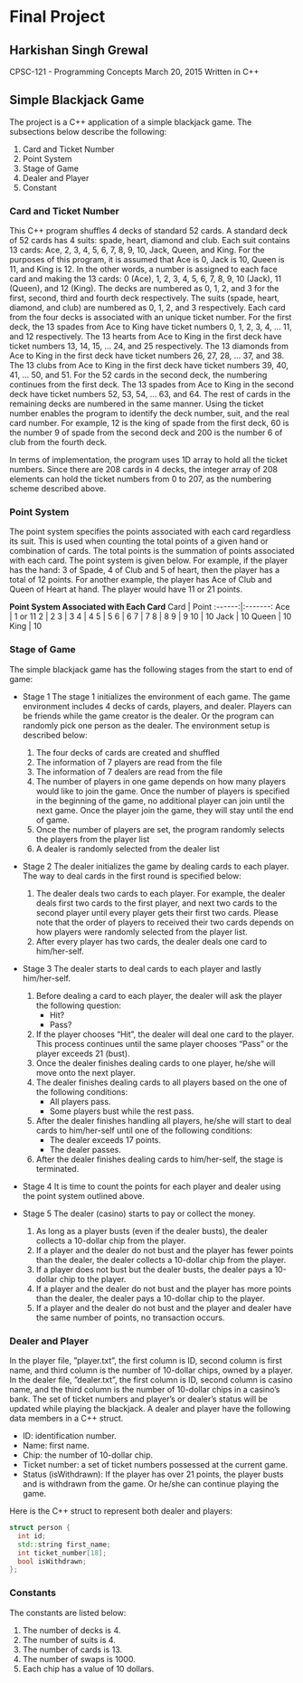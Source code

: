 # Final Project

## Harkishan Singh Grewal

CPSC-121 - Programming Concepts
March 20, 2015
Written in C++

## Simple Blackjack Game
The project is a C++ application of a simple blackjack game. The subsections
below describe the following:
  1. Card and Ticket Number
  2. Point System
  3. Stage of Game
  4. Dealer and Player
  5. Constant

### Card and Ticket Number
This C++ program shuffles 4 decks of standard 52 cards. A standard deck of 52
cards has 4 suits: spade, heart, diamond and club. Each suit contains 13
cards: Ace, 2, 3, 4, 5, 6, 7, 8, 9, 10, Jack, Queen, and King. For the
purposes of this program, it is assumed that Ace is 0, Jack is 10, Queen is
11, and King is 12. In the other words, a number is assigned to each face card
and making the 13 cards: 0 (Ace), 1, 2, 3, 4, 5, 6, 7, 8, 9, 10 (Jack),
11 (Queen), and 12 (King). The decks are numbered as 0, 1, 2, and 3 for the
first, second, third and fourth deck respectively. The suits (spade, heart,
diamond, and club) are numbered as 0, 1, 2, and 3 respectively. Each card
from the four decks is associated with an unique ticket number. For the first
deck, the 13 spades from Ace to King have ticket numbers 0, 1, 2, 3, 4, ...
11, and 12 respectively. The 13 hearts from Ace to King in the first deck have
ticket numbers 13, 14, 15, ... 24, and 25 respectively. The 13 diamonds from
Ace to King in the first deck have ticket numbers 26, 27, 28, ... 37, and 38.
The 13 clubs from Ace to King in the first deck have ticket numbers 39, 40,
41, ... 50, and 51. For the 52 cards in the second deck, the numbering
continues from the first deck. The 13 spades from Ace to King in the second
deck have ticket numbers 52, 53, 54, ... 63, and 64. The rest of cards in the
remaining decks are numbered in the same manner. Using the ticket number
enables the program to identify the deck number, suit, and the real card
number. For example, 12 is the king of spade from the first deck, 60 is the
number 9 of spade from the second deck and 200 is the number 6 of club from
the fourth deck.

In terms of implementation, the program uses 1D array to hold all the ticket
numbers. Since there are 208 cards in 4 decks, the integer array of 208
elements can hold the ticket numbers from 0 to 207, as the numbering scheme
described above.

### Point System
The point system specifies the points associated with each card regardless
its suit. This is used when counting the total points of a given hand or
combination of cards. The total points is the summation of points associated
with each card. The point system is given below. For example, if the player
has the hand: 3 of Spade, 4 of Club and 5 of heart, then the player has a
total of 12 points. For another example, the player has Ace of Club and Queen
of Heart at hand. The player would have 11 or 21 points.

**Point System Associated with Each Card**
  Card  |  Point
:------:|:-------:
  Ace   | 1 or 11
   2    |    2
   3    |    3
   4    |    4
   5    |    5
   6    |    6
   7    |    7
   8    |    8
   9    |    9
   10   |    10
  Jack  |    10
  Queen |    10
  King  |    10

### Stage of Game
The simple blackjack game has the following stages from the start to end of game:

  * Stage 1
    The stage 1 initializes the environment of each game. The game environment
    includes 4 decks of cards, players, and dealer. Players can be friends
    while the game creator is the dealer. Or the program can randomly pick one
    person as the dealer. The environment setup is described below:
    1. The four decks of cards are created and shuffled
    2. The information of 7 players are read from the file
    3. The information of 7 dealers are read from the file
    4. The number of players in one game depends on how many players would
      like to join the game. Once the number of players is specified in the
      beginning of the game, no additional player can join until the next
      game. Once the player join the game, they will stay until the end of
      game.
    5. Once the number of players are set, the program randomly selects the
      players from the player list
    6. A dealer is randomly selected from the dealer list

  * Stage 2
    The dealer initializes the game by dealing cards to each player. The way
    to deal cards in the first round is specified below:
    1. The dealer deals two cards to each player. For example, the dealer
      deals first two cards to the first player, and next two cards to the
      second player until every player gets their first two cards. Please note
      that the order of players to received their two cards depends on how
      players were randomly selected from the player list.
    2. After every player has two cards, the dealer deals one card to
      him/her-self.

  * Stage 3
    The dealer starts to deal cards to each player and lastly him/her-self.
    1. Before dealing a card to each player, the dealer will ask the player
      the following question:
        - Hit?
        - Pass?
    2. If the player chooses “Hit”, the dealer will deal one card to the
      player. This process continues until the same player chooses “Pass” or
      the player exceeds 21 (bust).
    3. Once the dealer finishes dealing cards to one player, he/she will move
      onto the next player.
    4. The dealer finishes dealing cards to all players based on the one of
      the following conditions:
        - All players pass.
        - Some players bust while the rest pass.
    5. After the dealer finishes handling all players, he/she will start to
      deal cards to him/her-self until one of the following conditions:
        - The dealer exceeds 17 points.
        - The dealer passes.
    6. After the dealer finishes dealing cards to him/her-self, the stage is
      terminated.

  * Stage 4
    It is time to count the points for each player and dealer using the point
    system outlined above.

  * Stage 5
    The dealer (casino) starts to pay or collect the money.
    1. As long as a player busts (even if the dealer busts), the dealer
      collects a 10-dollar chip from the player.
    2. If a player and the dealer do not bust and the player has fewer points
      than the dealer, the dealer collects a 10-dollar chip from the player.
    3. If a player does not bust but the dealer busts, the dealer pays a
      10-dollar chip to the player.
    4. If a player and the dealer do not bust and the player has more points
      than the dealer, the dealer pays a 10-dollar chip to the player.
    5. If a player and the dealer do not bust and the player and dealer have
      the same number of points, no transaction occurs.

### Dealer and Player
In the player file, ”player.txt”, the first column is ID, second column is
first name, and third column is the number of 10-dollar chips, owned by a
player. In the dealer file, ”dealer.txt”, the first column is ID, second
column is casino name, and the third column is the number of 10-dollar chips
in a casino’s bank. The set of ticket numbers and player’s or dealer’s status
will be updated while playing the blackjack. A dealer and player have the
following data members in a C++ struct.
  * ID: identification number.
  * Name: first name.
  * Chip: the number of 10-dollar chip.
  * Ticket number: a set of ticket numbers possessed at the current game.
  * Status (isWithdrawn): If the player has over 21 points, the player busts
    and is withdrawn from the game. Or he/she can continue playing the game.

Here is the C++ struct to represent both dealer and players:
```cpp
struct person {
  int id;
  std::string first_name;
  int ticket_number[18];
  bool isWithdrawn;
};
```

### Constants
The constants are listed below:
  1. The number of decks is 4.
  2. The number of suits is 4.
  3. The number of cards is 13.
  4. The number of swaps is 1000.
  5. Each chip has a value of 10 dollars.
